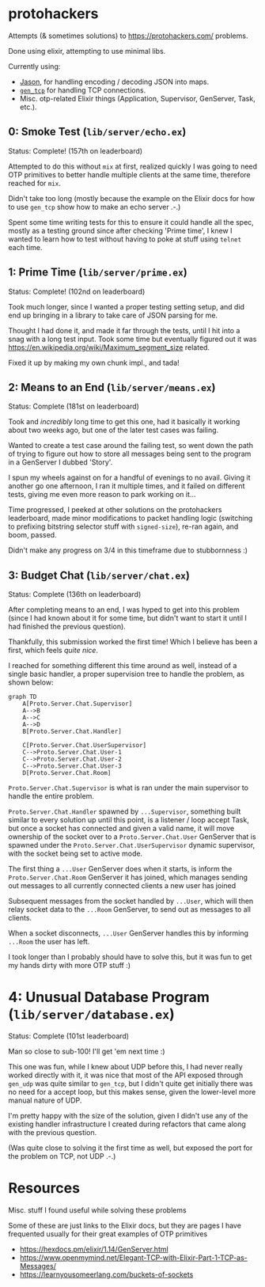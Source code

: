 # protohackers

Attempts (& sometimes solutions) to https://protohackers.com/ problems.

Done using elixir, attempting to use minimal libs.

Currently using:
- [Jason](https://hexdocs.pm/jason/readme.html), for handling encoding / decoding JSON into maps.
- [`gen_tcp`](https://www.erlang.org/doc/man/gen_tcp.html) for handling TCP connections.
- Misc. otp-related Elixir things (Application, Supervisor, GenServer, Task, etc.).

## 0: Smoke Test (`lib/server/echo.ex`)

Status: Complete! (157th on leaderboard)

Attempted to do this without `mix` at first, realized quickly I was going to need OTP primitives to better handle multiple clients at the same time, therefore reached for `mix`.

Didn't take too long (mostly because the example on the Elixir docs for how to use `gen_tcp` show how to make an echo server .-.)

Spent some time writing tests for this to ensure it could handle all the spec, mostly as a testing ground since after checking 'Prime time', I knew I wanted to learn how to test without having to poke at stuff using `telnet` each time.

## 1: Prime Time (`lib/server/prime.ex`)

Status: Complete! (102nd on leaderboard)

Took much longer, since I wanted a proper testing setting setup, and did end up bringing in a library to take care of JSON parsing for me.

Thought I had done it, and made it far through the tests, until I hit into a snag with a long test input.
Took some time but eventually figured out it was https://en.wikipedia.org/wiki/Maximum_segment_size related.

Fixed it up by making my own chunk impl., and tada!

## 2: Means to an End (`lib/server/means.ex`)

Status: Complete (181st on leaderboard)

Took and _incredibly_ long time to get this one, had it basically it working about two weeks ago, but one of the later test cases was failing.

Wanted to create a test case around the failing test, so went down the path of trying to figure out how to store all messages being sent to the program in a GenServer I dubbed 'Story'.

I spun my wheels against on for a handful of evenings to no avail.  Giving it another go one afternoon, I ran it multiple times, and it failed on different tests, giving me even more reason to park working on it...

Time progressed, I peeked at other solutions on the protohackers leaderboard, made minor modifications to packet handling logic (switching to prefixing bitstring selector stuff with `signed-size`), re-ran again, and boom, passed.

Didn't make any progress on 3/4 in this timeframe due to stubbornness :)

## 3: Budget Chat (`lib/server/chat.ex`)

Status: Complete (136th on leaderboard)

After completing means to an end, I was hyped to get into this problem (since I had known about it for some time, but didn't want to start it until I had finished the previous question).

Thankfully, this submission worked the first time! Which I believe has been a first, which feels _quite nice_.

I reached for something different this time around as well, instead of a single basic handler, a proper supervision tree to handle the problem, as shown below:

```mermaid
graph TD
    A[Proto.Server.Chat.Supervisor]
    A-->B
    A-->C
    A-->D
    B[Proto.Server.Chat.Handler]

    C[Proto.Server.Chat.UserSupervisor]
    C-->Proto.Server.Chat.User-1
    C-->Proto.Server.Chat.User-2
    C-->Proto.Server.Chat.User-3
    D[Proto.Server.Chat.Room]
```

`Proto.Server.Chat.Supervisor` is what is ran under the main supervisor to handle the entire problem.

`Proto.Server.Chat.Handler` spawned by `...Supervisor`, something built similar to every solution up until this point, is a listener / loop accept Task, but once a socket has connected and given a valid name, it will move ownership of the socket over to a `Proto.Server.Chat.User` GenServer that is spawned under the `Proto.Server.Chat.UserSupervisor` dynamic supervisor, with the socket being set to active mode.

The first thing a `...User` GenServer does when it starts, is inform the `Proto.Server.Chat.Room` GenServer it has joined, which manages sending out messages to all currently connected clients a new user has joined

Subsequent messages from the socket handled by `...User`, which will then relay socket data to the `...Room` GenServer, to send out as messages to all clients.

When a socket disconnects, `...User` GenServer handles this by informing `...Room` the user has left.

I took longer than I probably should have to solve this, but it was fun to get my hands dirty with more OTP stuff :)

# 4: Unusual Database Program (`lib/server/database.ex`)

Status: Complete (101st leaderboard)

Man so close to sub-100! I'll get 'em next time :)

This one was fun, while I knew about UDP before this, I had never really worked directly with it, it was nice that most of the API exposed through `gen_udp` was quite similar to `gen_tcp`, but I didn't quite get initially there was no need for a accept loop, but this makes sense, given the lower-level more manual nature of UDP.

I'm pretty happy with the size of the solution, given I didn't use any of the existing handler infrastructure I created during refactors that came along with the previous question.

(Was quite close to solving it the first time as well, but exposed the port for the problem on TCP, not UDP .-.)

# Resources

Misc. stuff I found useful while solving these problems

Some of these are just links to the Elixir docs, but they are pages I have frequented usually for their great examples of OTP primitives

- https://hexdocs.pm/elixir/1.14/GenServer.html
- https://www.openmymind.net/Elegant-TCP-with-Elixir-Part-1-TCP-as-Messages/
- https://learnyousomeerlang.com/buckets-of-sockets
